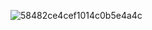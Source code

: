 ![58482ce4cef1014c0b5e4a4c](https://user-images.githubusercontent.com/28003424/162267744-a5ac983a-38af-4777-8ebb-cb71e0f9e017.png)

